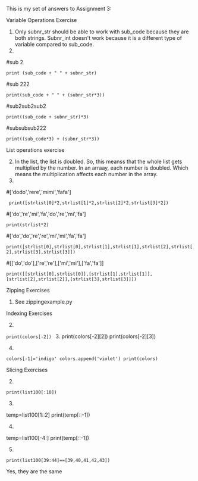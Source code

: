 This is my set of answers to Assignment 3:

Variable Operations Exercise

1. Only subnr_str should be able to work with sub_code because they are both strings. Subnr_int doesn't work because it is a different type of variable compared to sub_code.
2. 
#sub 2

`print (sub_code + " " + subnr_str)`

#sub 222

`print(sub_code + " " + (subnr_str*3))`

#sub2sub2sub2

`print((sub_code + subnr_str)*3)`

#subsubsub222

`print((sub_code*3) + (subnr_str*3))`

List operations exercise

2. In the list, the list is doubled. So, this meanss that the whole list gets multiplied by the number. In an arraay, each number is doubled. Which means the multiplication affects each number in the array.
3.


#['dodo','rere','mimi','fafa']

`
print([strlist[0]*2,strlist[1]*2,strlist[2]*2,strlist[3]*2])`

#['do','re','mi','fa','do','re','mi','fa']

`print(strlist*2)`

#['do','do','re','re','mi','mi','fa','fa']

`print([strlist[0],strlist[0],strlist[1],strlist[1],strlist[2],strlist[2],strlist[3],strlist[3]])`

#[['do','do'],['re','re'],['mi','mi'],['fa','fa']]

`print([[strlist[0],strlist[0]],[strlist[1],strlist[1]],[strlist[2],strlist[2]],[strlist[3],strlist[3]]])
`

Zipping Exercises

1. See zippingexample.py


Indexing Exercises

2. 
`print(colors[-2])
`
3.
print(colors[-2][2])
print(colors[-2][3])

4. 
`colors[-1]='indigo'
colors.append('violet')
print(colors)`


Slicing Exercises

2.

`print(list100[:10])`

3.
temp=list100[1::2]
print(temp[::-1])

4.
temp=list100[-4:]
print(temp[::-1])

5.

`print(list100[39:44]==[39,40,41,42,43])`

Yes, they are the same
